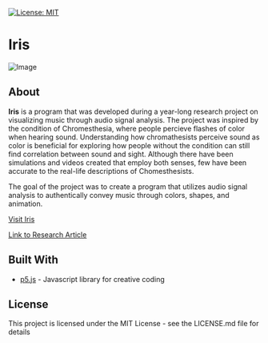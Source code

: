 [![License: MIT](https://img.shields.io/badge/License-MIT-yellow.svg)](https://opensource.org/licenses/MIT)
# Iris
![Image](https://i.imgur.com/yKUWvbR.jpg)

## About
**Iris** is a program that was developed during a year-long research project on visualizing music through audio signal analysis. The project was inspired by the condition of Chromesthesia, where people percieve flashes of color when hearing sound. Understanding how chromathesists perceive sound as color is beneficial for exploring how people without the condition can still find correlation between sound and sight. Although there have been simulations and videos created that employ both senses, few have been accurate to the real-life descriptions of Chomesthesists. 

The goal of the project was to create a program that utilizes audio signal analysis to authentically convey music through colors, shapes, and animation.

[Visit Iris](https://123kevinlee.github.io/Iris/)

[Link to Research Article](https://drive.google.com/file/d/17P8NdKCK8f0ajmWQbVXJ86V5E4KXuKiP/view?usp=sharing)

## Built With
* [p5.js](https://p5js.org/) - Javascript library for creative coding

## License
This project is licensed under the MIT License - see the LICENSE.md file for details
